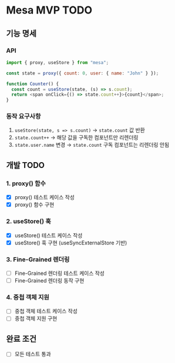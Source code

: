 # Mesa MVP TODO

## 기능 명세

### API

```javascript
import { proxy, useStore } from "mesa";

const state = proxy({ count: 0, user: { name: "John" } });

function Counter() {
  const count = useStore(state, (s) => s.count);
  return <span onClick={() => state.count++}>{count}</span>;
}
```

### 동작 요구사항

1. `useStore(state, s => s.count)` → `state.count` 값 반환
2. `state.count++` → 해당 값을 구독한 컴포넌트만 리렌더링
3. `state.user.name` 변경 → `state.count` 구독 컴포넌트는 리렌더링 안됨

## 개발 TODO

### 1. proxy() 함수

- [x] proxy() 테스트 케이스 작성
- [x] proxy() 함수 구현

### 2. useStore() 훅

- [x] useStore() 테스트 케이스 작성
- [x] useStore() 훅 구현 (useSyncExternalStore 기반)

### 3. Fine-Grained 렌더링

- [ ] Fine-Grained 렌더링 테스트 케이스 작성
- [ ] Fine-Grained 렌더링 동작 구현

### 4. 중첩 객체 지원

- [ ] 중첩 객체 테스트 케이스 작성
- [ ] 중첩 객체 지원 구현

## 완료 조건

- [ ] 모든 테스트 통과
